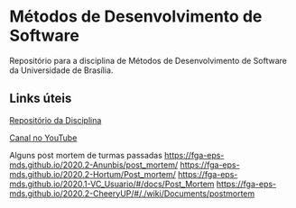 # Métodos de Desenvolvimento de Software
Repositório para a disciplina de Métodos de Desenvolvimento de Software da Universidade de Brasília.

## Links úteis
[Repositório da Disciplina](https://github.com/fga-eps-mds)

[Canal no YouTube](https://www.youtube.com/channel/UC6VgsVODs17IAHuWF2HCfUQ/playlists)

Alguns post mortem de turmas passadas
https://fga-eps-mds.github.io/2020.2-Anunbis/post_mortem/
https://fga-eps-mds.github.io/2020.2-Hortum/Post_mortem/
https://fga-eps-mds.github.io/2020.1-VC_Usuario/#/docs/Post_Mortem
https://fga-eps-mds.github.io/2020.2-CheeryUP/#/./wiki/Documents/postmortem
